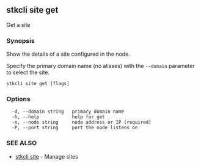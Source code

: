 ## stkcli site get

Get a site

### Synopsis

Show the details of a site configured in the node.

Specify the primary domain name (no aliases) with the `--domain` parameter to select the site.


```
stkcli site get [flags]
```

### Options

```
  -d, --domain string   primary domain name
  -h, --help            help for get
  -n, --node string     node address or IP (required)
  -P, --port string     port the node listens on
```

### SEE ALSO

* [stkcli site](stkcli_site.md)	 - Manage sites

